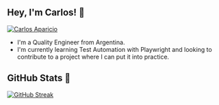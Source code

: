##  Hey, I'm Carlos! 👋
[![Carlos Aparicio](https://img.shields.io/badge/%20Carlos%20%20Aparicio-LinkedIn-blue?style=for-the-badge&logo=linkedin)](https://www.linkedin.com/in/carlosaparicio8 ) 
 - I'm a Quality Engineer from Argentina.
 - I'm currently learning Test Automation with Playwright and looking to contribute to a project where I can put it into practice.


## GitHub Stats 🚀
[![GitHub Streak](https://streak-stats.demolab.com?user=CarlosE-Aparicio&theme=calm)](https://git.io/streak-stats)

